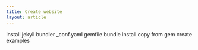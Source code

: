 ```yaml
---
title: Create website
layout: article
---
```

install jekyll bundler
\_conf.yaml
gemfile
bundle install
copy from gem
create examples
